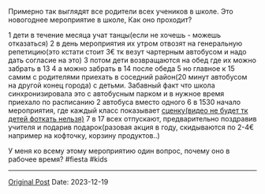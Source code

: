 Примерно так выглядят все родители всех учеников в школе. Это новогоднее мероприятие в школе, Как оно проходит?

1 дети в течение месяца учат танцы(если не хочешь - можешь отказаться)
2 в день мероприятия их утром отвозят на генеральную репетицию(это кстати стоит 3€ тк везут чартерным автобусом и надо дать согласие на это)
3 потом дети возвращаются на обед где их можно забрать в 13
4 а можно забрать в 14 после обеда
5 но главное к 15 самим с родителями приехать в соседний район(20 минут автобусом на другой конец города) с детьми. Забавный факт что школа синхронизировала это с автобусным парком и в нужное время приехало по расписанию 2 автобуса вместо одного
6 в 1530 начало мероприятия, где каждый класс показывает [сценку(видео не будет тк детей фоткать нельзя)](594.md)
7 в 17 всех отпускают, предварительно поздравив учителя и подарив подарок(разовая акция в году, скидываются по 2-4€ например на кофточку, корзину продуктов..)

У меня ко всему этому мероприятию один вопрос, почему оно в рабочее время?
#fiesta #kids

---
[Original Post](https://t.me/lev2tarragona/1793)
Date: 2023-12-19
